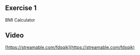 ## Exercise 1
BMI Calculator

## Video

[https://streamable.com/fdsqik](https://streamable.com/fdsqik)
